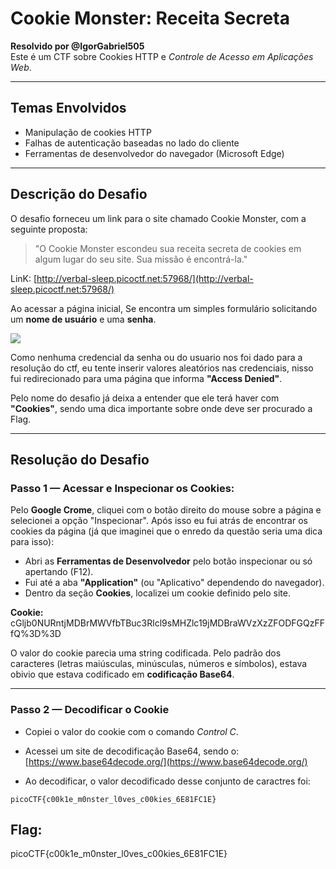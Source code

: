 
# Cookie Monster: Receita Secreta
**Resolvido por @IgorGabriel505**  
Este é um CTF sobre Cookies HTTP e *Controle de Acesso em Aplicações Web*.

---

## Temas Envolvidos

- Manipulação de cookies HTTP  
- Falhas de autenticação baseadas no lado do cliente  
- Ferramentas de desenvolvedor do navegador (Microsoft Edge)

---

## Descrição do Desafio

O desafio forneceu um link para o site chamado Cookie Monster, com a seguinte proposta:

> "O Cookie Monster escondeu sua receita secreta de cookies em algum lugar do seu site. Sua missão é encontrá-la."

LinK: [http://verbal-sleep.picoctf.net:57968/](http://verbal-sleep.picoctf.net:57968/)

Ao acessar a página inicial, Se encontra um simples formulário solicitando um **nome de usuário** e uma **senha**.

![](Imagens_Cookies/1.2.png)

Como nenhuma credencial da senha ou do usuario nos foi dado para a resolução do ctf, eu tente inserir valores aleatórios nas credenciais, nisso fui redirecionado para uma página que informa **"Access Denied"**.

Pelo nome do desafio já deixa a entender que ele terá haver com **"Cookies"**, sendo uma dica importante sobre onde deve ser procurado a Flag. 

---

## Resolução do Desafio 

### Passo 1 — Acessar e Inspecionar os Cookies:
Pelo **Google Crome**, cliquei com o botão direito do mouse sobre a página e selecionei a opção "Inspecionar". Após isso eu fui atrás de encontrar os cookies da página (já que imaginei que o enredo da questão seria uma dica para isso):

- Abri as **Ferramentas de Desenvolvedor** pelo botão inspecionar ou só apertando (F12).
- Fui até a aba **"Application"** (ou "Aplicativo" dependendo do navegador).
- Dentro da seção **Cookies**, localizei um cookie definido pelo site.
  
**Cookie:** cGljb0NURntjMDBrMWVfbTBuc3Rlcl9sMHZlc19jMDBraWVzXzZFODFGQzFFfQ%3D%3D
  
O valor do cookie parecia uma string codificada. Pelo padrão dos caracteres (letras maiúsculas, minúsculas, números e símbolos), estava obivio que estava codificado em  **codificação Base64**.

---

###  Passo 2 — Decodificar o Cookie

- Copiei o valor do cookie com o comando *Control C*.
- Acessei um site de decodificação Base64, sendo o:  
  [https://www.base64decode.org/](https://www.base64decode.org/)  
 

- Ao decodificar, o valor decodificado desse conjunto de caractres foi:

```
picoCTF{c00k1e_m0nster_l0ves_c00kies_6E81FC1E}
```

## Flag:
picoCTF{c00k1e_m0nster_l0ves_c00kies_6E81FC1E}
```
